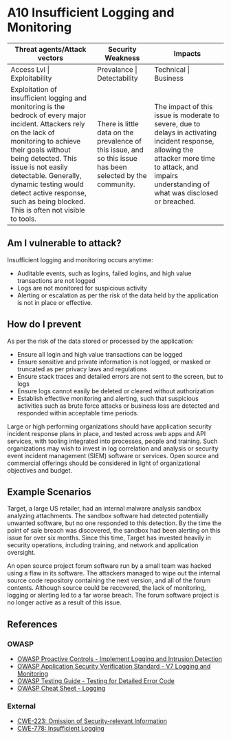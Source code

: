 # A10 Insufficient Logging and Monitoring

| Threat agents/Attack vectors | Security Weakness           | Impacts               |
| -- | -- | -- |
| Access Lvl \| Exploitability | Prevalance \| Detectability | Technical \| Business |
| Exploitation of insufficient logging and monitoring is the bedrock of every major incident. Attackers rely on the lack of monitoring to achieve their goals without being detected. This issue is not easily detectable. Generally, dynamic testing would detect active response, such as being blocked. This is often not visible to tools. | There is little data on the prevalence of this issue, and so this issue has been selected by the community. | The impact of this issue is moderate to severe, due to delays in activating incident response, allowing the attacker more time to attack, and impairs understanding of what was disclosed or breached. |

## Am I vulnerable to attack?

Insufficient logging and monitoring occurs anytime:

* Auditable events, such as logins, failed logins, and high value transactions are not logged
* Logs are not monitored for suspicious activity
* Alerting or escalation as per the risk of the data held by the application is not in place or effective.

## How do I prevent

As per the risk of the data stored or processed by the application:

* Ensure all login and high value transactions can be logged
* Ensure sensitive and private information is not logged, or masked or truncated as per privacy laws and regulations
* Ensure stack traces and detailed errors are not sent to the screen, but to logs
* Ensure logs cannot easily be deleted or cleared without authorization
* Establish effective monitoring and alerting, such that suspicious activities such as brute force attacks or business loss are detected and responded within acceptable time periods.

Large or high performing organizations should have application security incident response plans in place, and tested across web apps and API services, with tooling integrated into processes, people and training. Such organizations may wish to invest in log correlation and analysis or security event incident management (SIEM) software or services. Open source and commercial offerings should be considered in light of organizational objectives and budget.

## Example Scenarios

Target, a large US retailer, had an internal malware analysis sandbox analyzing attachments. The sandbox software had detected potentially unwanted software, but no one responded to this detection. By the time the point of sale breach was discovered, the sandbox had been alerting on this issue for over six months. Since this time, Target has invested heavily in security operations, including training, and network and application oversight.

An open source project forum software run by a small team was hacked using a flaw in its software. The attackers managed to wipe out the internal source code repository containing the next version, and all of the forum contents. Although source could be recovered, the lack of monitoring, logging or alerting led to a far worse breach. The forum software project is no longer active as a result of this issue.

## References

### OWASP

* [OWASP Proactive Controls - Implement Logging and Intrusion Detection](https://www.owasp.org/index.php/OWASP_Proactive_Controls#8:_Implement_Logging_and_Intrusion_Detection)
* [OWASP Application Security Verification Standard - V7 Logging and Monitoring](https://www.owasp.org/index.php/Category:OWASP_Application_Security_Verification_Standard_Project#tab=Home)
* [OWASP Testing Guide - Testing for Detailed Error Code](https://www.owasp.org/index.php/Category:OWASP_Application_Security_Verification_Standard_Project#tab=Home)
* [OWASP Cheat Sheet - Logging](https://www.owasp.org/index.php/Logging_Cheat_Sheet)

### External

* [CWE-223: Omission of Security-relevant Information](https://cwe.mitre.org/data/definitions/223.html)
* [CWE-778: Insufficient Logging](https://cwe.mitre.org/data/definitions/778.html)

